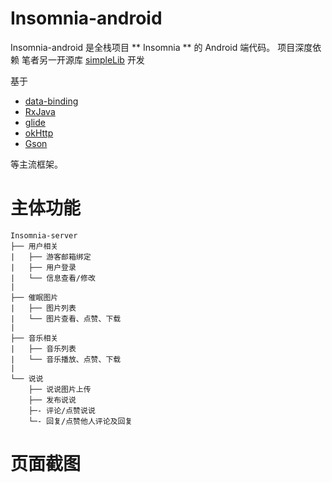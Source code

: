 # Insomnia-android
Insomnia-android 是全栈项目 ** Insomnia ** 的 Android 端代码。
项目深度依赖 笔者另一开源库 [simpleLib](https://github.com/cchao1024/simpleLib) 开发

基于

* [data-binding](https://developer.android.com/topic/libraries/data-binding)
* [RxJava](https://github.com/ReactiveX/RxJava)
* [glide](https://github.com/bumptech/glide)
* [okHttp](https://github.com/square/okhttp)
* [Gson](https://github.com/google/gson)

等主流框架。

# 主体功能

```
Insomnia-server
├── 用户相关
|   ├── 游客邮箱绑定
|   ├── 用户登录
|   └── 信息查看/修改
|
├── 催眠图片
|   ├── 图片列表
|   └── 图片查看、点赞、下载 
|
├── 音乐相关
|   ├── 音乐列表
|   └── 音乐播放、点赞、下载 
|
└── 说说
    ├── 说说图片上传  
    ├── 发布说说
    ├─- 评论/点赞说说
    └─- 回复/点赞他人评论及回复  
```

# 页面截图